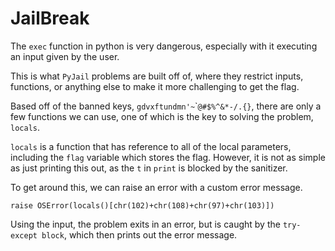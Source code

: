 # JailBreak

The `exec` function in python is very dangerous, especially with it executing an input given by the user. 

This is what `PyJail` problems are built off of, where they restrict inputs, functions, or anything else to make it more challenging to get the flag.

Based off of the banned keys, `gdvxftundmn'~`\``@#$%^&*-/.{}`, there are only a few functions we can use, one of which is the key to solving the problem, `locals`.

`locals` is a function that has reference to all of the local parameters, including the `flag` variable which stores the flag. However, it is not as simple as just printing this out, as the `t` in `print` is blocked by the sanitizer.

To get around this, we can raise an error with a custom error message.

```
raise OSError(locals()[chr(102)+chr(108)+chr(97)+chr(103)])
```

Using the input, the problem exits in an error, but is caught by the `try-except block`, which then prints out the error message.